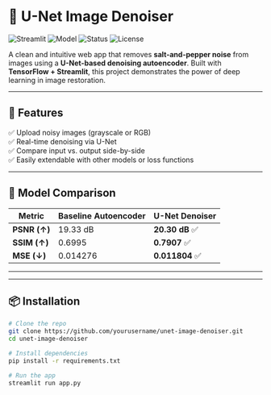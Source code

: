 # 🧼 U-Net Image Denoiser

![Streamlit](https://img.shields.io/badge/Built%20with-Streamlit-ff4b4b?logo=streamlit)
![Model](https://img.shields.io/badge/Model-U--Net-blue)
![Status](https://img.shields.io/badge/Status-Working-green)
![License](https://img.shields.io/badge/License-MIT-lightgrey)

A clean and intuitive web app that removes **salt-and-pepper noise** from images using a **U-Net-based denoising autoencoder**. Built with **TensorFlow + Streamlit**, this project demonstrates the power of deep learning in image restoration.

---

## 🚀 Features

✅ Upload noisy images (grayscale or RGB)  
✅ Real-time denoising via U-Net  
✅ Compare input vs. output side-by-side  
✅ Easily extendable with other models or loss functions

---

## 🧠 Model Comparison

| Metric        | Baseline Autoencoder | U-Net Denoiser |
|---------------|----------------------|----------------|
| **PSNR (↑)**  | 19.33 dB             | **20.30 dB** ✅ |
| **SSIM (↑)**  | 0.6995               | **0.7907** ✅   |
| **MSE (↓)**   | 0.014276             | **0.011804** ✅ |

---





---

## 📦 Installation

```bash
# Clone the repo
git clone https://github.com/yourusername/unet-image-denoiser.git
cd unet-image-denoiser

# Install dependencies
pip install -r requirements.txt

# Run the app
streamlit run app.py
